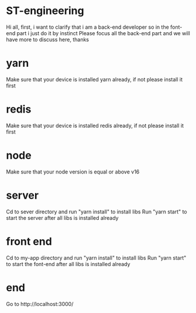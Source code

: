 # ST-engineering
Hi all, first, i want to clarify that i am a back-end developer so in the font-end part i just do it by instinct
Please focus all the back-end part and we will have more to discuss here, thanks
# yarn
Make sure that your device is installed yarn already, if not please install it first
# redis
Make sure that your device is installed redis already, if not please install it first
# node
Make sure that your node version is equal or above v16
# server
Cd to sever directory and run "yarn install" to install libs
Run "yarn start" to start the server after all libs is installed already
# front end
Cd to my-app directory and run "yarn install" to install libs
Run "yarn start" to start the font-end after all libs is installed already
# end
Go to http://localhost:3000/
